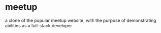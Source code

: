 # meetup
a clone of the popular meetup website, with the purpose of demonstrating abilities as a full-stack developer
